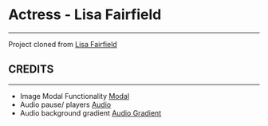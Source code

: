 # Actress - Lisa Fairfield

---

Project cloned from
[Lisa Fairfield](https://github.com/Bealby/lisa-fairfield)

## CREDITS

---

- Image Modal Functionality
[Modal](https://www.w3schools.com/css/tryit.asp?filename=trycss_image_modal_js)
- Audio pause/ players
[Audio](https://stackoverflow.com/questions/19790506/multiple-audio-html-auto-stop-other-when-current-is-playing-with-javascript)
- Audio background gradient
[Audio Gradient](https://forum.squarespace.com/topic/22368-change-color-on-the-audio-player/)